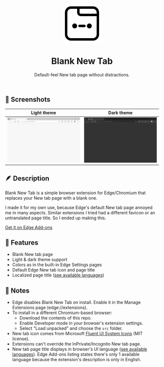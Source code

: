 
<div align="center">

![Logo/mascot - Blyu](assets/bnt-logo-128.png)

# Blank New Tab

Default-feel New tab page without distractions.

</div><br>

## 🎀 Screenshots

| Light theme | Dark theme |
|:-:|:-:|
| ![Screenshot of light theme](assets/blank-new-tab-ss-light-en.png) | ![Screenshot of dark theme](assets/blank-new-tab-ss-dark-en.png) |

## 🪶 Description

Blank New Tab is a simple browser extension for Edge/Chromium that replaces your New tab page with a blank one.

I made it for my own use, because Edge's default New tab page annoyed me in many aspects. Similar extensions I tried had a different favicon or an untranslated page title. So I ended up making this.

[Get it on Edge Add-ons](https://microsoftedge.microsoft.com/addons/detail/blank-new-tab/pfbmpcgfjncjakgfpddijlbdpjnhnfem)

## 💚 Features

- Blank New tab page
- Light & dark theme support
- Colors as in the built-in Edge Settings pages
- Default Edge New tab icon and page title
- Localized page title ([see available languages](TRANSLATIONS))

## 📝 Notes

- Edge disables Blank New Tab on install. Enable it in the Manage Extensions page (edge://extensions).
- To install in a different Chromium-based browser:
  - Download the contents of this repo.
  - Enable Developer mode in your browser's extension settings.
  - Select "Load unpacked" and choose the `src` folder.
- New tab icon comes from Microsoft [Fluent UI System Icons](https://github.com/microsoft/fluentui-system-icons) (MIT license).
- Extensions can't override the InPrivate/Incognito New tab page.
- New tab page title displays in browser's UI language ([see available languages](TRANSLATIONS)). Edge Add-ons listing states there's only 1 available language because the extension's description is only in English.
